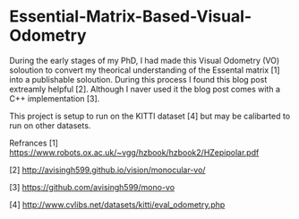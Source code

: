 # Essential-Matrix-Based-Visual-Odometry

During the early stages of my PhD, I had made this Visual Odometry (VO) soloution to convert my theorical understanding of the Essental matrix [1] into a publishable soloution. During this process I found this blog post extreamly helpful [2].  Although I naver used it the blog post comes with a C++ implementation [3].

This project is setup to run on the KITTI dataset [4] but may be calibarted to run on other datasets.





Refrances
[1] https://www.robots.ox.ac.uk/~vgg/hzbook/hzbook2/HZepipolar.pdf

[2] http://avisingh599.github.io/vision/monocular-vo/ 

[3] https://github.com/avisingh599/mono-vo

[4] http://www.cvlibs.net/datasets/kitti/eval_odometry.php
